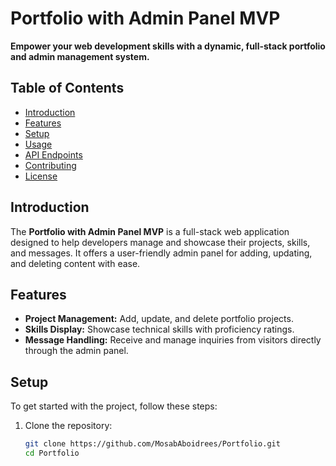 # Portfolio with Admin Panel MVP

**Empower your web development skills with a dynamic, full-stack portfolio and admin management system.**

## Table of Contents
- [Introduction](#introduction)
- [Features](#features)
- [Setup](#setup)
- [Usage](#usage)
- [API Endpoints](#api-endpoints)
- [Contributing](#contributing)
- [License](#license)

## Introduction
The **Portfolio with Admin Panel MVP** is a full-stack web application designed to help developers manage and showcase their projects, skills, and messages. It offers a user-friendly admin panel for adding, updating, and deleting content with ease.

## Features
- **Project Management:** Add, update, and delete portfolio projects.
- **Skills Display:** Showcase technical skills with proficiency ratings.
- **Message Handling:** Receive and manage inquiries from visitors directly through the admin panel.

## Setup
To get started with the project, follow these steps:

1. Clone the repository:
   ```bash
   git clone https://github.com/MosabAboidrees/Portfolio.git
   cd Portfolio

